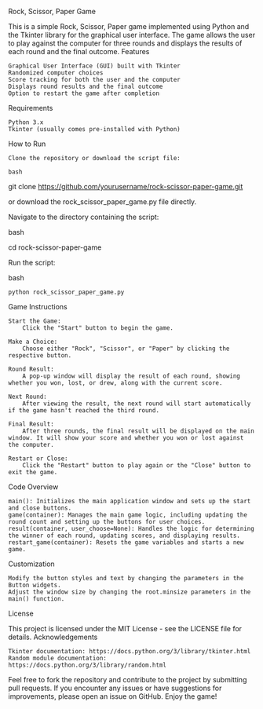 Rock, Scissor, Paper Game

This is a simple Rock, Scissor, Paper game implemented using Python and the Tkinter library for the graphical user interface. The game allows the user to play against the computer for three rounds and displays the results of each round and the final outcome.
Features

    Graphical User Interface (GUI) built with Tkinter
    Randomized computer choices
    Score tracking for both the user and the computer
    Displays round results and the final outcome
    Option to restart the game after completion

Requirements

    Python 3.x
    Tkinter (usually comes pre-installed with Python)

How to Run

    Clone the repository or download the script file:

    bash

git clone https://github.com/yourusername/rock-scissor-paper-game.git

or download the rock_scissor_paper_game.py file directly.

Navigate to the directory containing the script:

bash

cd rock-scissor-paper-game

Run the script:

bash

    python rock_scissor_paper_game.py

Game Instructions

    Start the Game:
        Click the "Start" button to begin the game.

    Make a Choice:
        Choose either "Rock", "Scissor", or "Paper" by clicking the respective button.

    Round Result:
        A pop-up window will display the result of each round, showing whether you won, lost, or drew, along with the current score.

    Next Round:
        After viewing the result, the next round will start automatically if the game hasn't reached the third round.

    Final Result:
        After three rounds, the final result will be displayed on the main window. It will show your score and whether you won or lost against the computer.

    Restart or Close:
        Click the "Restart" button to play again or the "Close" button to exit the game.

Code Overview

    main(): Initializes the main application window and sets up the start and close buttons.
    game(container): Manages the main game logic, including updating the round count and setting up the buttons for user choices.
    result(container, user_choose=None): Handles the logic for determining the winner of each round, updating scores, and displaying results.
    restart_game(container): Resets the game variables and starts a new game.

Customization

    Modify the button styles and text by changing the parameters in the Button widgets.
    Adjust the window size by changing the root.minsize parameters in the main() function.

License

This project is licensed under the MIT License - see the LICENSE file for details.
Acknowledgements

    Tkinter documentation: https://docs.python.org/3/library/tkinter.html
    Random module documentation: https://docs.python.org/3/library/random.html

Feel free to fork the repository and contribute to the project by submitting pull requests. If you encounter any issues or have suggestions for improvements, please open an issue on GitHub. Enjoy the game!

